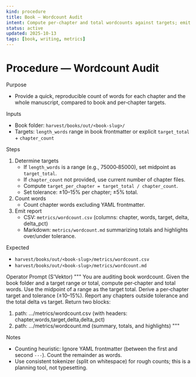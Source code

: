 ```yaml
---
kind: procedure
title: Book — Wordcount Audit
intent: Compute per-chapter and total wordcounts against targets; emit a report and CSV
status: active
updated: 2025-10-13
tags: [book, writing, metrics]
---
```


# Procedure — Wordcount Audit

Purpose
- Provide a quick, reproducible count of words for each chapter and the whole manuscript, compared to book and per‑chapter targets.

Inputs
- Book folder: `harvest/books/out/<book-slug>/`
- Targets: `length_words` range in book frontmatter or explicit `target_total` + `chapter_count`

Steps
1) Determine targets
   - If `length_words` is a range (e.g., 75000‑85000), set midpoint as `target_total`.
   - If `chapter_count` not provided, use current number of chapter files.
   - Compute `target_per_chapter = target_total / chapter_count`.
   - Set tolerance: ±10–15% per chapter; ±5% total.
2) Count words
   - Count chapter words excluding YAML frontmatter.
3) Emit report
   - CSV: `metrics/wordcount.csv` (columns: chapter, words, target, delta, delta_pct)
   - Markdown: `metrics/wordcount.md` summarizing totals and highlights over/under tolerance.

Expected
- `harvest/books/out/<book-slug>/metrics/wordcount.csv`
- `harvest/books/out/<book-slug>/metrics/wordcount.md`

Operator Prompt (S'Vektor)
"""
You are auditing book wordcount.
Given the book folder and a target range or total, compute per‑chapter and total words. Use the midpoint of a range as the target total. Derive a per‑chapter target and tolerance (±10–15%). Report any chapters outside tolerance and the total delta vs target.
Return two blocks:
1) path: .../metrics/wordcount.csv (with headers: chapter,words,target,delta,delta_pct)
2) path: .../metrics/wordcount.md (summary, totals, and highlights)
"""

Notes
- Counting heuristic: Ignore YAML frontmatter (between the first and second `---`). Count the remainder as words.
- Use consistent tokenizer (split on whitespace) for rough counts; this is a planning tool, not typesetting.

